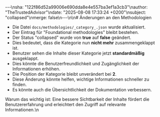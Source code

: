 ---\nsha: "122f86d52a99006e690dda8e4e557ba3ef1a3cb3"\nauthor: "TheTrustedAdvisor"\ndate: "2025-08-08 17:33:24 +0200"\nsubject: "collapsed"\nmerge: false\n---\n\n# Änderungen an den Methodologien

- Die Datei `docs/methodologies/_category_.json` wurde aktualisiert.
- Der Eintrag für "Foundational methodologies" bleibt bestehen.
- Der Status "collapsed" wurde von **true** auf **false** geändert.
- Dies bedeutet, dass die Kategorie nun **nicht mehr** zusammengeklappt ist.
- Benutzer sehen die Inhalte dieser Kategorie jetzt **standardmäßig** ausgeklappt.
- Dies könnte die Benutzerfreundlichkeit und Zugänglichkeit der Informationen erhöhen.
- Die Position der Kategorie bleibt unverändert bei **2**.
- Diese Änderung könnte helfen, wichtige Informationen schneller zu finden.
- Es könnte auch die Übersichtlichkeit der Dokumentation verbessern.

Warum das wichtig ist: Eine bessere Sichtbarkeit der Inhalte fördert die Benutzererfahrung und erleichtert den Zugriff auf relevante Informationen.\n